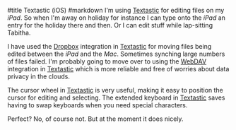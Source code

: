 #title Textastic (iOS)
#markdown
I'm using
[Textastic](https://www.textasticapp.com/) for editing files on my *iPad*.  So when
I'm away on holiday for instance I can type onto the *iPad*
an entry for the holiday there and then.  Or I can edit stuff
while lap-sitting Tabitha.

I have used the
[Dropbox](https://www.dropbox.com/) integration in [Textastic](https://www.textasticapp.com/) for moving files being
edited between the *iPad* and the *Mac*.  Sometimes
synching large numbers of files failed.  I'm probably going to
move over to using the
[WebDAV](https://www.textasticapp.com/v4/manual/lessons/Connecting_to_Textastic_with_Finder.html)
integration in [Textastic](https://www.textasticapp.com/) which is more reliable and
free of worries about data privacy in the clouds.

The cursor wheel in [Textastic](https://www.textasticapp.com/) is very useful, making it easy
to position the cursor for editing and selecting.  The
extended keyboard in [Textastic](https://www.textasticapp.com/) saves having to swap keyboards
when you need special characters.

Perfect?  No, of course not.  But at the moment it
does nicely.
